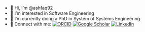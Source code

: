 - 👋 Hi, I’m @ashfaq92  
- 👀 I’m interested in Software Engineering  
- 🌱 I’m currently doing a PhD in System of Systems Engineering  
- 🔗 Connect with me:
  [![ORCID](https://img.shields.io/badge/ORCID-0000--0000--0000--0000-A6CE39?style=flat&logo=orcid&logoColor=white)](https://orcid.org/0000-0003-1870-7680)
  [![Google Scholar](https://img.shields.io/badge/Google%20Scholar-Profile-blue?style=flat&logo=google-scholar&logoColor=white)](https://scholar.google.com/citations?user=gP9NwrAAAAAJ)
  [![LinkedIn](https://img.shields.io/badge/LinkedIn-Profile-blue?style=flat&logo=linkedin)](https://www.linkedin.com/in/92ashfaq)  

<!---
ashfaq92/ashfaq92 is a ✨ special ✨ repository because its `README.md` (this file) appears on your GitHub profile.
You can click the Preview link to take a look at your changes.
--->
